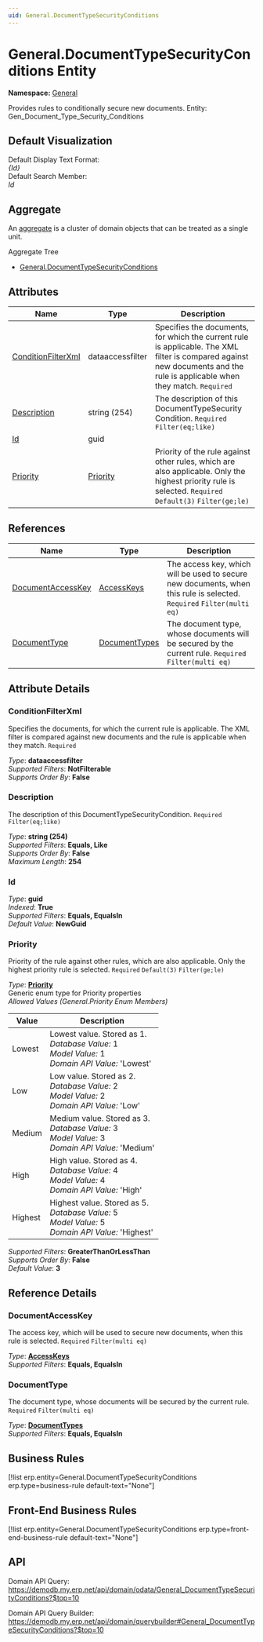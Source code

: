 ```yaml
---
uid: General.DocumentTypeSecurityConditions
---
```

# General.DocumentTypeSecurityConditions Entity

**Namespace:** [General](General.md)  

Provides rules to conditionally secure new documents. Entity: Gen_Document_Type_Security_Conditions

## Default Visualization
Default Display Text Format:  
_{Id}_  
Default Search Member:  
_Id_  

## Aggregate
An [aggregate](https://docs.erp.net/tech/advanced/concepts/aggregates.html) is a cluster of domain objects that can be treated as a single unit.  

Aggregate Tree  
* [General.DocumentTypeSecurityConditions](General.DocumentTypeSecurityConditions.md)  

## Attributes

| Name | Type | Description |
| ---- | ---- | --- |
| [ConditionFilterXml](General.DocumentTypeSecurityConditions.md#conditionfilterxml) | dataaccessfilter | Specifies the documents, for which the current rule is applicable. The XML filter is compared against new documents and the rule is applicable when they match. `Required` 
| [Description](General.DocumentTypeSecurityConditions.md#description) | string (254) | The description of this DocumentTypeSecurity<br />Condition. `Required` `Filter(eq;like)` 
| [Id](General.DocumentTypeSecurityConditions.md#id) | guid |  
| [Priority](General.DocumentTypeSecurityConditions.md#priority) | [Priority](General.DocumentTypeSecurityConditions.md#priority) | Priority of the rule against other rules, which are also applicable. Only the highest priority rule is selected. `Required` `Default(3)` `Filter(ge;le)` 

## References

| Name | Type | Description |
| ---- | ---- | --- |
| [DocumentAccessKey](General.DocumentTypeSecurityConditions.md#documentaccesskey) | [AccessKeys](Systems.Security.AccessKeys.md) | The access key, which will be used to secure new documents, when this rule is selected. `Required` `Filter(multi eq)` |
| [DocumentType](General.DocumentTypeSecurityConditions.md#documenttype) | [DocumentTypes](General.DocumentTypes.md) | The document type, whose documents will be secured by the current rule. `Required` `Filter(multi eq)` |


## Attribute Details

### ConditionFilterXml

Specifies the documents, for which the current rule is applicable. The XML filter is compared against new documents and the rule is applicable when they match. `Required`

_Type_: **dataaccessfilter**  
_Supported Filters_: **NotFilterable**  
_Supports Order By_: **False**  

### Description

The description of this DocumentTypeSecurityCondition. `Required` `Filter(eq;like)`

_Type_: **string (254)**  
_Supported Filters_: **Equals, Like**  
_Supports Order By_: **False**  
_Maximum Length_: **254**  

### Id

_Type_: **guid**  
_Indexed_: **True**  
_Supported Filters_: **Equals, EqualsIn**  
_Default Value_: **NewGuid**  

### Priority

Priority of the rule against other rules, which are also applicable. Only the highest priority rule is selected. `Required` `Default(3)` `Filter(ge;le)`

_Type_: **[Priority](General.DocumentTypeSecurityConditions.md#priority)**  
Generic enum type for Priority properties  
_Allowed Values (General.Priority Enum Members)_  

| Value | Description |
| ---- | --- |
| Lowest | Lowest value. Stored as 1. <br /> _Database Value:_ 1 <br /> _Model Value:_ 1 <br /> _Domain API Value:_ 'Lowest' |
| Low | Low value. Stored as 2. <br /> _Database Value:_ 2 <br /> _Model Value:_ 2 <br /> _Domain API Value:_ 'Low' |
| Medium | Medium value. Stored as 3. <br /> _Database Value:_ 3 <br /> _Model Value:_ 3 <br /> _Domain API Value:_ 'Medium' |
| High | High value. Stored as 4. <br /> _Database Value:_ 4 <br /> _Model Value:_ 4 <br /> _Domain API Value:_ 'High' |
| Highest | Highest value. Stored as 5. <br /> _Database Value:_ 5 <br /> _Model Value:_ 5 <br /> _Domain API Value:_ 'Highest' |

_Supported Filters_: **GreaterThanOrLessThan**  
_Supports Order By_: **False**  
_Default Value_: **3**  


## Reference Details

### DocumentAccessKey

The access key, which will be used to secure new documents, when this rule is selected. `Required` `Filter(multi eq)`

_Type_: **[AccessKeys](Systems.Security.AccessKeys.md)**  
_Supported Filters_: **Equals, EqualsIn**  

### DocumentType

The document type, whose documents will be secured by the current rule. `Required` `Filter(multi eq)`

_Type_: **[DocumentTypes](General.DocumentTypes.md)**  
_Supported Filters_: **Equals, EqualsIn**  



## Business Rules

[!list erp.entity=General.DocumentTypeSecurityConditions erp.type=business-rule default-text="None"]

## Front-End Business Rules

[!list erp.entity=General.DocumentTypeSecurityConditions erp.type=front-end-business-rule default-text="None"]

## API

Domain API Query:
<https://demodb.my.erp.net/api/domain/odata/General_DocumentTypeSecurityConditions?$top=10>

Domain API Query Builder:
<https://demodb.my.erp.net/api/domain/querybuilder#General_DocumentTypeSecurityConditions?$top=10>

